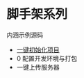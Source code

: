 # 脚手架系列

内涵示例源码

- [一键初始化项目](https://github.com/Li13/my-cli/tree/master/cli-create)
- 0 配置开发环境与打包
- 一键上传服务器
